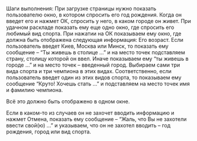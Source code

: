 
Шаги выполнения:
При загрузке страницы нужно показать пользователю окно, в котором спросить его год рождения.
Когда он введет его и нажмет ОК, спросить у него, в каком городе он живет.
При удачном раскладе показать ему еще одно окно, где спросить его любимый вид спорта.
При нажатии на ОК показываем ему окно, где должна быть отображена следующая информация:
Его возраст.
Если пользователь введет Киев, Москва или Минск, то показать ему сообщение – “Ты живешь в столице …” и на место точек подставляем страну, столицу которой он ввел. Иначе показываем ему “ты живешь в городе …” и на место точек – введенный город.
Выбираем сами три вида спорта и три чемпиона в этих видах. Соответственно, если пользователь введет один из этих видов спорта, то показываем ему сообщение “Круто! Хочешь стать …” и подставляем на место точек имя и фамилию чемпиона.


Всё это должно быть отображено в одном окне.

Если в каком-то из случаев он не захочет вводить информацию и нажмет Отмена, показать ему сообщение – “Жаль, что Вы не захотели ввести свой(ю) …” и указываем, что он не захотел вводить – год рождения, город или вид спорта.

